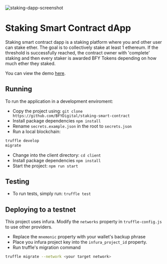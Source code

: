 ![staking-dapp-screenshot](https://user-images.githubusercontent.com/98951489/153860863-3556df6a-06da-4998-9c48-7ec8c6dc9fd8.png)

# Staking Smart Contract dApp
Staking smart contract dapp is a staking platform where you and other user can stake ether. The goal is to collectively stake at least 1 ethereum. If the threshold is successfully reached, the contract owner with 'complete' staking and then every staker is awarded BFY Tokens depending on how much ether they staked.

You can view the demo [here](http://test-blockchain.bfydigital.com/staker/ "Staking dApp demo").
## Running
To run the application in a development enviroment:
* Copy the project using: `git clone https://github.com/BFYDigital/staking-smart-contract`
* Install package dependencies `npm install`
* Rename `secrets.example.json` in the root to `secrets.json`
* Run a local blockchain: 
```bash
truffle develop
migrate
```
* Change into the client directory: `cd client`
* Install package dependencies `npm install`
* Start the project: `npm run start`

## Testing 
* To run tests, simply run: `truffle test`
## Deploying to a testnet
This project uses infura. Modify the `networks` property in `truffle-config.js` to use other providers.
* Replace the `mnemonic` property with your wallet's backup phrase
* Place you infura project key into the `infura_project_id` property.
* Run truffle's migration command
```bash
truffle migrate --network <your target network>
```